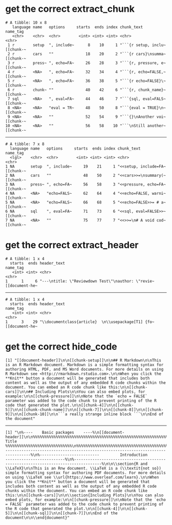# get the correct extract_chunk

    # A tibble: 10 x 8
       language name   options     starts  ends index chunk_text           name_tag 
       <chr>    <chr>  <chr>        <int> <int> <int> <chr>                <chr>    
     1 r        setup  ", include~      8    10     1 "```{r setup, inclu~ [[chunk-~
     2 r        cars   ""              18    20     2 "```{r cars}\nsumma~ [[chunk-~
     3 r        press~ ", echo=FA~     26    28     3 "```{r, pressure, e~ [[chunk-~
     4 r        <NA>   ", echo=FA~     32    34     4 "```{r, echo=FALSE,~ [[chunk-~
     5 r        <NA>   ", echo=FA~     36    38     5 "```{r echo=FALSE}\~ [[chunk-~
     6 r        chunk~ ""              40    42     6 "```{r, chunk_name}~ [[chunk-~
     7 sql      <NA>   ", eval=FA~     44    46     7 "```{sql, eval=FALS~ [[chunk-~
     8 <NA>     <NA>   "eval = TR~     48    50     8 "```{eval = TRUE}\n~ [[chunk-~
     9 <NA>     <NA>   ""              52    54     9 "```{}\nAnother voi~ [[chunk-~
    10 <NA>     <NA>   ""              56    58    10 "```\nStill another~ [[chunk-~

---

    # A tibble: 7 x 8
      language name   options     starts  ends index chunk_text            name_tag 
      <lgl>    <chr>  <chr>        <int> <int> <int> <chr>                 <chr>    
    1 NA       setup  ", include~     19    21     1 "<<setup, include=FA~ [[chunk-~
    2 NA       cars   ""              48    50     2 "<<cars>>=\nsummary(~ [[chunk-~
    3 NA       press~ ", echo=FA~     56    58     3 "<<pressure, echo=FA~ [[chunk-~
    4 NA       <NA>   "echo=FALS~     62    64     4 "<<echo=FALSE, warni~ [[chunk-~
    5 NA       <NA>   "echo=FALS~     66    68     5 "<<echo=FALSE>>= # a~ [[chunk-~
    6 NA       sql    ", eval=FA~     71    73     6 "<<sql, eval=FALSE>>~ [[chunk-~
    7 NA       <NA>   ""              75    77     7 "<<>>=\n# A void cod~ [[chunk-~

# get the correct extract_header

    # A tibble: 1 x 4
      starts  ends header_text                                        name_tag      
       <int> <int> <chr>                                              <chr>         
    1      1     6 "---\ntitle: \"Reviewdown Test\"\nauthor: \"revie~ [[document-he~

---

    # A tibble: 1 x 4
      starts  ends header_text                                        name_tag      
       <int> <int> <chr>                                              <chr>         
    1      3    29 "\\documentclass{article}  \n\\usepackage[T1] {fo~ [[document-he~

# get the correct hide_code

    [1] "[[document-header]]\n\n[[chunk-setup]]\n\n## R Markdown\n\nThis is an R Markdown document. Markdown is a simple formatting syntax for authoring HTML, PDF, and MS Word documents. For more details on using R Markdown see <http://rmarkdown.rstudio.com>.\n\nWhen you click the **Knit** button a document will be generated that includes both content as well as the output of any embedded R code chunks within the document. You can embed an R code chunk like this:\n\n[[chunk-cars]]\n\n## Including Plots\n\nYou can also embed plots, for example:\n\n[[chunk-pressure]]\n\nNote that the `echo = FALSE` parameter was added to the code chunk to prevent printing of the R code that generated the plot.\n\n[[chunk-4]]\n\n[[chunk-5]]\n\n[[chunk-chunk-name]]\n\n[[chunk-7]]\n\n[[chunk-8]]\n\n[[chunk-9]]\n\n[[chunk-10]]\n\n```a really strange inline block ```\n\nEnd of the document"

---

    [1] "\n%----    Basic packages    ----%\n[[document-header]]\n\n%%%%%%%%%%%%%%%%%%%%%%%%%%%%%%%%%%%%%%%%%%%%%%%%%%%%%%%%%%%%%%%%%%%%%%%%%%%%%%%%%%%%\n%%%%%%%%%%%%%%%%%%%%%%%%%%%%%%         Title           %%%%%%%%%%%%%%%%%%%%%%%%%%%%%\n%%%%%%%%%%%%%%%%%%%%%%%%%%%%%%%%%%%%%%%%%%%%%%%%%%%%%%%%%%%%%%%%%%%%%%%%%%%%%%%%%%%%\n\n\\maketitle\n\n%----------------------------------------------------------------------------------%\n%--------------------------         Introduction         --------------------------%\n%----------------------------------------------------------------------------------%\n\n\\section{R and \\LaTeX}\n\nThis is an Rnw document. \\LaTeX is a (\\textit{not so}) simple formatting syntax for authoring PDF documents. For more details on using \\LaTeX see \\url{https://www.overleaf.com/learn}.\n\nWhen you click the **Knit** button a document will be generated that includes both content as well as the output of any embedded R code chunks within the document. You can embed an R code chunk like this:\n\n[[chunk-cars]]\n\n\\section{Including Plots}\n\nYou can also embed plots, for example:\n\n[[chunk-pressure]]\n\nNote that the `echo = FALSE` parameter was added to the code chunk to prevent printing of the R code that generated the plot.\n\n[[chunk-4]]\n\n[[chunk-5]]\n\n[[chunk-sql]]\n\n[[chunk-7]]\n\nEnd of the document\n\n\\end{document}"

